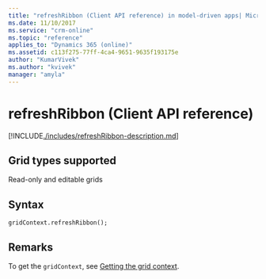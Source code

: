 ```yaml
---
title: "refreshRibbon (Client API reference) in model-driven apps| MicrosoftDocs"
ms.date: 11/10/2017
ms.service: "crm-online"
ms.topic: "reference"
applies_to: "Dynamics 365 (online)"
ms.assetid: c113f275-77ff-4ca4-9651-9635f193175e
author: "KumarVivek"
ms.author: "kvivek"
manager: "amyla"
---
```

# refreshRibbon (Client API reference)



[!INCLUDE[./includes/refreshRibbon-description.md](./includes/refreshRibbon-description.md)]

## Grid types supported

Read-only and editable grids

## Syntax

`gridContext.refreshRibbon();`

## Remarks

To get the `gridContext`, see [Getting the grid context](../../grids.md#bkmk_gridcontext). 


